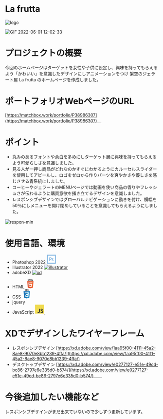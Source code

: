 # La frutta

![logo](https://user-images.githubusercontent.com/87799790/171312209-f0950b53-063d-4f14-8566-4f1cfeb98920.png)

![GIF 2022-06-01 12-02-33](https://user-images.githubusercontent.com/87799790/171319672-d762988d-d930-45d5-88e3-bc2add0dee20.gif)


# プロジェクトの概要
今回のホームページはターゲットを女性や子供に設定し、興味を持ってもらえるよう「かわいい」を意識したデザインにしアニメーションをつけ
架空のジェラート屋 La frutta のホームページを作成しました。　　

# ポートフォリオWebページのURL
[https://matchbox.work/portfolio/P38986307](https://matchbox.work/portfolio/P38986307)　


# ポイント
- 丸みのあるフォントや余白を多めにしターゲット層に興味を持ってもらえるよう可愛らしさを意識しました。  
- 見る人が一押し商品がどれなのかすぐにわかるようにカルーセルスライダーを使用してアピールし、ロゴをゼロから作りパーツを爽やかさや優しさを感じさせる青系統にしました。  
- コーヒーやジェラートのMENUページでは動画を使い商品の香りやフレッシュさが伝わるように購買意欲を掻き立てるデザインを意識しました。  
- レスポンシブデザインではグローバルナビゲーションに動きを付け、横幅を50％にしメニューを開け閉めしていることを意識してもらえるようにしました。  

![respon-min](https://user-images.githubusercontent.com/87799790/173310790-c5ee87dd-0864-4cb7-8d7a-4f2fedd5a60d.gif)　


# 使用言語、環境
- Photoshop 2022 <a href="https://www.photoshop.com/en" target="_blank" rel="noreferrer"> 
    <img src="https://raw.githubusercontent.com/devicons/devicon/master/icons/photoshop/photoshop-line.svg" alt="photoshop" width="30" height="30"/> </a> 
- Illustrator 2022 <a href="https://www.adobe.com/in/products/illustrator.html" target="_blank" rel="noreferrer"> 
    <img src="https://www.vectorlogo.zone/logos/adobe_illustrator/adobe_illustrator-icon.svg" alt="illustrator" width="30" height="30"/> </a> 
- adobeXD <a href="https://www.adobe.com/products/xd.html" target="_blank" rel="noreferrer"> 
    <img src="https://cdn.worldvectorlogo.com/logos/adobe-xd.svg" alt="xd" width="30" height="30"/> </a> </p>
- HTML <a href="https://www.w3.org/html/" target="_blank" rel="noreferrer"> 
    <img src="https://raw.githubusercontent.com/devicons/devicon/master/icons/html5/html5-original-wordmark.svg" alt="html5" width="30" height="30"/> </a> 
- CSS <a href="https://www.w3schools.com/css/" target="_blank" rel="noreferrer"> 
    <img src="https://raw.githubusercontent.com/devicons/devicon/master/icons/css3/css3-original-wordmark.svg" alt="css3" width="30" height="30"/> </a>
- jquery
- JavaScript <a href="https://developer.mozilla.org/en-US/docs/Web/JavaScript" target="_blank" rel="noreferrer">
    <img src="https://raw.githubusercontent.com/devicons/devicon/master/icons/javascript/javascript-original.svg" alt="javascript" width="30" height="30"/> </a>　　


# XDでデザインしたワイヤーフレーム
- レスポンシブデザイン [https://xd.adobe.com/view/1aa95f00-4111-45a2-8ae8-9070e8bb1239-4ffa/](https://xd.adobe.com/view/1aa95f00-4111-45a2-8ae8-9070e8bb1239-4ffa/)
- デスクトップデザイン [https://xd.adobe.com/view/e0277127-e51e-49cd-bc86-2797e6e335d0-b574/](https://xd.adobe.com/view/e0277127-e51e-49cd-bc86-2797e6e335d0-b574/)　　


# 今後追加したい機能など
レスポンシブデザインがまだ出来ていないので少しずつ更新しています。
